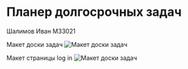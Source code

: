 # Планер долгосрочных задач

Шалимов Иван М33021

Макет доски задач
![Макет доски задач](https://github.com/TransitiveClosure/Web_Sem5/blob/main/Layouts/Table_layout.png)

Макет страницы log in
![Макет доски задач](https://github.com/TransitiveClosure/Web_Sem5/blob/main/Layouts/Log_in_layout.png)
